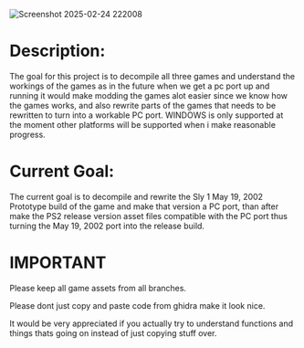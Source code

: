 ![Screenshot 2025-02-24 222008](https://github.com/user-attachments/assets/3ea29295-df90-4970-b184-b98c8c054ff8)
# Description:
The goal for this project is to decompile all three games and understand the workings of the games as in the future when we get a pc port up and running it would make modding the games alot easier since we know how the games works, and also rewrite parts of the games that needs to be rewritten to turn into a workable PC port.
WINDOWS is only supported at the moment other platforms will be supported when i make reasonable progress.

# Current Goal:
The current goal is to decompile and rewrite the Sly 1 May 19, 2002 Prototype build of the game and make that version a PC port, than after make the PS2 release version asset files compatible with the PC port thus turning the May 19, 2002 port into the release build.

# IMPORTANT
Please keep all game assets from all branches.

Please dont just copy and paste code from ghidra make it look nice.

It would be very appreciated if you actually try to understand functions and things thats going on instead of just copying stuff over.

